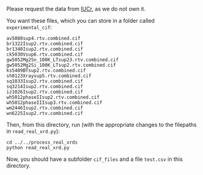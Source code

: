 Please request the data from [IUCr](https://www.iucr.org/resources/data/databases), as we do not own it.

You want these files, which you can store in a folder called ```experimental_cif```:
```
av5088sup4.rtv.combined.cif
br1322Isup2.rtv.combined.cif
br1340Isup2.rtv.combined.cif
ck5030Vsup6.rtv.combined.cif
gw5052Mg2Sn_100K_LTsup23.rtv.combined.cif
gw5052Mg2Si_100K_LTsup2.rtv.combined.cif
ks5409BTsup2.rtv.combined.cif
sh0123Xraysup5.rtv.combined.cif
sq1033Isup2.rtv.combined.cif
sq3214Isup2.rtv.combined.cif
iz1026Isup2.rtv.combined.cif
wh5012phaseIIsup2.rtv.combined.cif
wh5012phaseIIIsup3.rtv.combined.cif
wm2446Isup2.rtv.combined.cif
wn6225Isup2.rtv.combined.cif
```

Then, from this directory, run (with the appropriate changes to the filepaths in ```read_real_xrd.py```):
```
cd ../../process_real_xrds
python read_real_xrd.py
```

Now, you should have a subfolder ```cif_files``` and a file ```test.csv``` in this directory.

